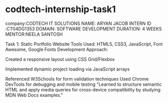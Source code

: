 # codtech-internship-task1
company:CODTECH IT SOLUTIONS 
NAME: ARYAN JACOB 
INTERN ID :CT04DG1353 
DOMAIN: SOFTWARE DEVELOPMENT
DURATION: 4 WEEKS 
MENTOR:NEELA SANTOSH

Task 1: Static Portfolio Website
Tools Used: HTML5, CSS3, JavaScript, Font Awesome, Google Fonts
Development Approach:

Created a responsive layout using CSS Grid/Flexbox

Implemented dynamic project loading via JavaScript arrays

Referenced W3Schools for form validation techniques
Used Chrome DevTools for debugging and mobile testing
"Learned to structure semantic HTML and apply media queries for cross-device compatibility by studying MDN Web Docs examples."

